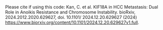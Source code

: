 Please cite if using this code:
Kan, C. et al. KIF18A in HCC Metastasis: Dual Role in Anoikis Resistance and Chromosome Instability. bioRxiv, 2024.2012.2020.629627, doi. 10.1101/ 2024.12.20.629627 (2024) https://www.biorxiv.org/content/10.1101/2024.12.20.629627v1.full.
